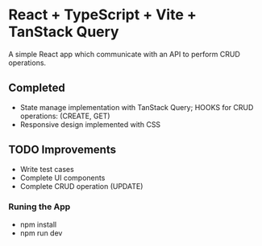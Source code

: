 # React + TypeScript + Vite + TanStack Query

A simple React app which communicate with an API to perform CRUD operations.

## Completed
- State manage implementation with TanStack Query; HOOKS for CRUD operations: (CREATE, GET)
- Responsive design implemented with CSS

## TODO Improvements
- Write test cases
- Complete UI components
- Complete CRUD operation (UPDATE)

### Runing the App
- npm install 
- npm run dev



